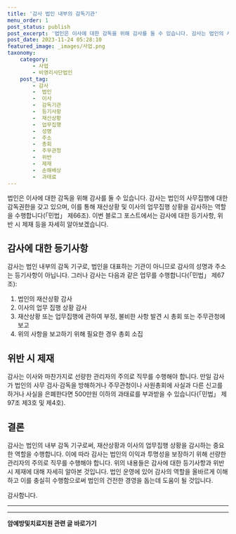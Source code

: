 ```yaml
---
title: '감사 법인 내부의 감독기관'
menu_order: 1
post_status: publish
post_excerpt: '법인은 이사에 대한 감독을 위해 감사를 둘 수 있습니다. 감사는 법인의 사무집행에 대한 감독권한을 갖고 있으며, 이를 통해 재산상황 및 이사의 업무집행 상황을 감사하는 역할을 수행합니다  민법  제66조 . 이번 블로그 포스트에서는 감사에 대한 등기사항, 위반 시 제재 등을 자세히 알아보겠습니다.'
post_date: 2023-11-24 05:28:10
featured_image: _images/사업.png
taxonomy:
    category:
        - 사업
        - 비영리사단법인
    post_tag:
        - 감사
        -  법인
        -  이사
        -  감독기관
        -  등기사항
        -  재산상황
        -  업무집행
        -  성명
        -  주소
        -  총회
        -  주무관청
        -  위반
        -  제재
        -  손해배상
        -  과태료
---
```



법인은 이사에 대한 감독을 위해 감사를 둘 수 있습니다. 감사는 법인의 사무집행에 대한 감독권한을 갖고 있으며, 이를 통해 재산상황 및 이사의 업무집행 상황을 감사하는 역할을 수행합니다(「민법」 제66조). 이번 블로그 포스트에서는 감사에 대한 등기사항, 위반 시 제재 등을 자세히 알아보겠습니다. 

## 감사에 대한 등기사항

감사는 법인 내부의 감독 기구로, 법인을 대표하는 기관이 아니므로 감사의 성명과 주소는 등기사항이 아닙니다. 그러나 감사는 다음과 같은 업무를 수행합니다(「민법」 제67조):
1. 법인의 재산상황 감사
2. 이사의 업무 집행 상황 감사
3. 재산상황 또는 업무집행에 관하여 부정, 불비한 사항 발견 시 총회 또는 주무관청에 보고
4. 위의 사항을 보고하기 위해 필요한 경우 총회 소집

## 위반 시 제재

감사는 이사와 마찬가지로 선량한 관리자의 주의로 직무를 수행해야 합니다. 만일 감사가 법인의 사무 검사·감독을 방해하거나 주무관청이나 사원총회에 사실과 다른 신고를 하거나 사실을 은폐한다면 500만원 이하의 과태료를 부과받을 수 있습니다(「민법」 제97조 제3호 및 제4호).

## 결론

감사는 법인의 내부 감독 기구로써, 재산상황과 이사의 업무집행 상황을 감시하는 중요한 역할을 수행합니다. 이에 따라 감사는 법인의 이익과 투명성을 보장하기 위해 선량한 관리자의 주의로 직무를 수행해야 합니다. 위의 내용들은 감사에 대한 등기사항과 위반 시 제재에 대해 자세히 알아본 것입니다. 법인 운영에 있어 감사의 역할을 올바르게 이해하고 이를 충실히 수행함으로써 법인의 건전한 경영을 돕는데 도움이 될 것입니다. 

감사함니다.

---

<!-- wp:separator -->
<hr class="wp-block-separator has-alpha-channel-opacity"/>
<!-- /wp:separator -->

<!-- wp:group {"backgroundColor":"base","layout":{"type":"constrained"}} -->
<div class="wp-block-group has-base-background-color has-background"><!-- wp:paragraph {"align":"center","fontSize":"medium"} -->
<p class="has-text-align-center has-large-font-size"><strong>암예방및치료지원 관련 글 바로가기</strong></p>
<!-- /wp:paragraph -->


<!-- wp:latest-posts
{"categories":[{"id":22696,"count":19,"description":"","link":"https://uknowlaw.com/category/%ec%95%94%ec%98%88%eb%b0%a9%eb%b0%8f%ec%b9%98%eb%a3%8c%ec%a7%80%ec%9b%90/","name":"암예방및치료지원","slug":"암예방및치료지원","taxonomy":"category","parent":0,"meta":[],"_links":{"self":[{"href":"https://uknowlaw.com/wp-json/wp/v2/categories/22696"}],"collection":[{"href":"https://uknowlaw.com/wp-json/wp/v2/categories"}],"about":[{"href":"https://uknowlaw.com/wp-json/wp/v2/taxonomies/category"}],"wp:post_type":[{"href":"https://uknowlaw.com/wp-json/wp/v2/posts?categories=22696"}],"curies":[{"name":"wp","href":"https://api.w.org/{rel}","templated":true}]}}],"postsToShow":100,"excerptLength":28,"postLayout":"grid","columns":2,"featuredImageAlign":"left","featuredImageSizeSlug":"large","fontSize":"small"} /--></div>
<!-- /wp:group -->